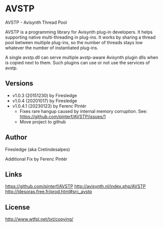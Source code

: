 # AVSTP

AVSTP - Avisynth Thread Pool

AVSTP is a programming library for Avisynth plug-in developers.
It helps supporting native multi-threading in plug-ins.
It works by sharing a thread pool between multiple plug-ins, so the 
number of threads stays low whatever the number of instantiated 
plug-ins.

A single avstp.dll can serve multiple avstp-aware Avisynth plugin dlls
when is copied next to them.
Such plugins can use or not use the services of avstp.

## Versions

- v1.0.3 (20151230) by Firesledge
- v1.0.4 (20201017) by Firesledge
- v1.0.4.1 (20230123) by Ferenc Pintér
  - Fixes rare hangup caused by internal memory corruption.
    See: https://github.com/pinterf/AVSTP/issues/1
  - Move project to github

## Author

Firesledge (aka Cretindesalpes)

Additional Fix by Ferenc Pintér

## Links

https://github.com/pinterf/AVSTP
http://avisynth.nl/index.php/AVSTP
http://ldesoras.free.fr/prod.html#src_avstp

## License

http://www.wtfpl.net/txt/copying/

